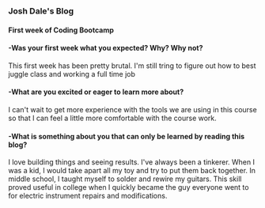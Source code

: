 ### Josh Dale's Blog

#### First week of Coding Bootcamp

#### -Was your first week what you expected? Why? Why not?

This first week has been pretty brutal. I'm still tring to figure out how to best juggle class and working a full time job

#### -What are you excited or eager to learn more about?

I can't wait to get more experience with the tools we are using in this course so that I can feel a little more comfortable with the course work.


#### -What is something about you that can only be learned by reading this blog?

I love building things and seeing results. I've always been a tinkerer. When I was a kid, I would take apart all my toy and try to put them back together. In middle school, I taught myself to solder and rewire my guitars. This skill proved useful in college when I quickly became the guy everyone went to for electric instrument repairs and modifications.
